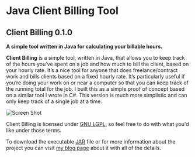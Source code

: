 # Java Client Billing Tool 

## Client Billing 0.1.0 

__A simple tool written in Java for calculating your billable hours.__

__Client Billing__ is a simple tool, written in Java, that allows you to keep
track of the hours you’ve spent on a job and how much to bill the client, based
on your hourly rate. It’s a nice tool for anyone that does freelance/contract
work and bills clients based on a fixed hourly rate. It’s particularly useful
if you’re doing your work on or near a computer so that you can keep track of
the running total for the job. I built this as a simple proof of concept based
on a similar tool I wrote in C#. This version is much more simplistic and can
only keep track of a single job at a time.

![Screen Shot](https://sheriframadan.com/javaClientBilling/screenShot.png)

Client Billing is licensed under [GNU LGPL](http://www.gnu.org/licenses/lgpl.html), so feel free to do with what you'd like under those terms.

To download the executable [JAR](https://sheriframadan.com/javaClientBilling/clientBilling.jar) file or for more information about the project you can visit [my blog page](https://sheriframadan.com/javaclientbilling/) about it with all of the details.
